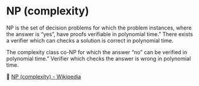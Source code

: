 # NP (complexity)

NP is the set of decision problems for which the problem instances, where the answer is “yes”, have proofs verifiable in polynomial time.” There exists a verifier which can checks a solution is correct in polynomial time.

The complexity class co-NP for which the answer “no” can be verified in polynomial time.” Verifier which checks the answer is wrong in polynomial time.

📖 [NP (complexity) - Wikipedia](https://en.wikipedia.org/wiki/NP_(complexity))